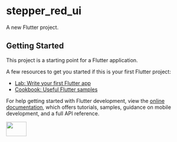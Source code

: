 # stepper_red_ui

A new Flutter project.

## Getting Started

This project is a starting point for a Flutter application.

A few resources to get you started if this is your first Flutter project:

- [Lab: Write your first Flutter app](https://docs.flutter.dev/get-started/codelab)
- [Cookbook: Useful Flutter samples](https://docs.flutter.dev/cookbook)

For help getting started with Flutter development, view the
[online documentation](https://docs.flutter.dev/), which offers tutorials,
samples, guidance on mobile development, and a full API reference.





<p>

<img src="https://user-images.githubusercontent.com/117918175/227429484-bdd9fdff-bb56-46a1-846c-c919f6b4a348.png" height="10%" width ="33%" >
</p>
